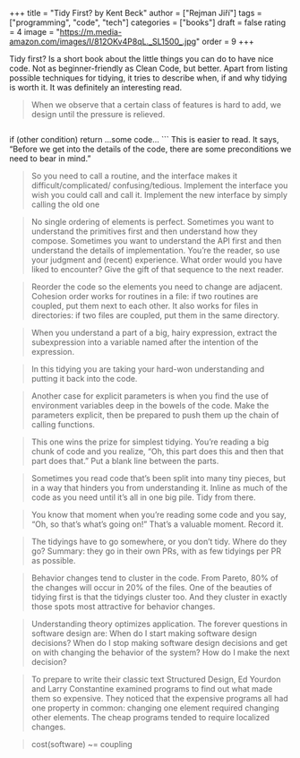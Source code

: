 +++
title = "Tidy First? by Kent Beck"
author = ["Rejman Jiří"]
tags = ["programming", "code", "tech"]
categories = ["books"]
draft = false
rating = 4
image = "https://m.media-amazon.com/images/I/812OKv4P8qL._SL1500_.jpg"
order = 9
+++

Tidy first? Is a short book about the little things you can do to have nice code. Not as beginner-friendly as Clean Code, but better. Apart from listing possible techniques for tidying, it tries to describe when, if and why tidying is worth it. It was definitely an interesting read.

<!--more-->

> When we observe that a certain class of features is hard to add, we design until the pressure is relieved.

>```if (not condition) return
if (other condition) return
...some code... ```
This is easier to read. It says, “Before we get into the details of the code, there are some preconditions we need to bear in mind.”


> So you need to call a routine, and the interface makes it difficult/complicated/ confusing/tedious. Implement the interface you wish you could call and call it. Implement the new interface by simply calling the old one



> No single ordering of elements is perfect. Sometimes you want to understand the primitives first and then understand how they compose. Sometimes you want to understand the API first and then understand the details of implementation. You’re the reader, so use your judgment and (recent) experience. What order would you have liked to encounter? Give the gift of that sequence to the next reader.


> Reorder the code so the elements you need to change are adjacent. Cohesion order works for routines in a file: if two routines are coupled, put them next to each other. It also works for files in directories: if two files are coupled, put them in the same directory.


>When you understand a part of a big, hairy expression, extract the subexpression into a variable named after the intention of the expression.


> In this tidying you are taking your hard-won understanding and putting it back into the code.

> Another case for explicit parameters is when you find the use of environment variables deep in the bowels of the code. Make the parameters explicit, then be prepared to push them up the chain of calling functions.

> This one wins the prize for simplest tidying. You’re reading a big chunk of code and you realize, “Oh, this part does this and then that part does that.” Put a blank line between the parts.


> Sometimes you read code that’s been split into many tiny pieces, but in a way that hinders you from understanding it. Inline as much of the code as you need until it’s all in one big pile. Tidy from there.


> You know that moment when you’re reading some code and you say, “Oh, so that’s what’s going on!” That’s a valuable moment. Record it.


> The tidyings have to go somewhere, or you don’t tidy. Where do they go? Summary: they go in their own PRs, with as few tidyings per PR as possible.



> Behavior changes tend to cluster in the code. From Pareto, 80% of the changes will occur in 20% of the files. One of the beauties of tidying first is that the tidyings cluster too. And they cluster in exactly those spots most attractive for behavior changes.


> Understanding theory optimizes application. The forever questions in software design are:   When do I start making software design decisions?
   When do I stop making software design decisions and get on with changing the behavior of the system?
   How do I make the next decision?


> To prepare to write their classic text Structured Design, Ed Yourdon and Larry Constantine examined programs to find out what made them so expensive. They noticed that the expensive programs all had one property in common: changing one element required changing other elements. The cheap programs tended to require localized changes.


> cost(software) ~= coupling
